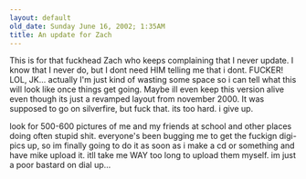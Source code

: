 ```yaml
---
layout: default
old_date: Sunday June 16, 2002; 1:35AM
title: An update for Zach
---
```


This is for that fuckhead Zach who keeps complaining that I never update. I
know that I never do, but I dont need HIM telling me that i dont. FUCKER! LOL,
JK... actually I'm just kind of wasting some space so i can tell what this
will look like once things get going. Maybe ill even keep this version alive
even though its just a revamped layout from november 2000. It was supposed to
go on silverfire, but fuck that. its too hard. i give up.

look for 500-600 pictures of me and my friends at school and other places
doing often stupid shit. everyone's been bugging me to get the fuckign
digi-pics up, so im finally going to do it as soon as i make a cd or something
and have mike upload it. itll take me WAY too long to upload them myself. im
just a poor bastard on dial up...
